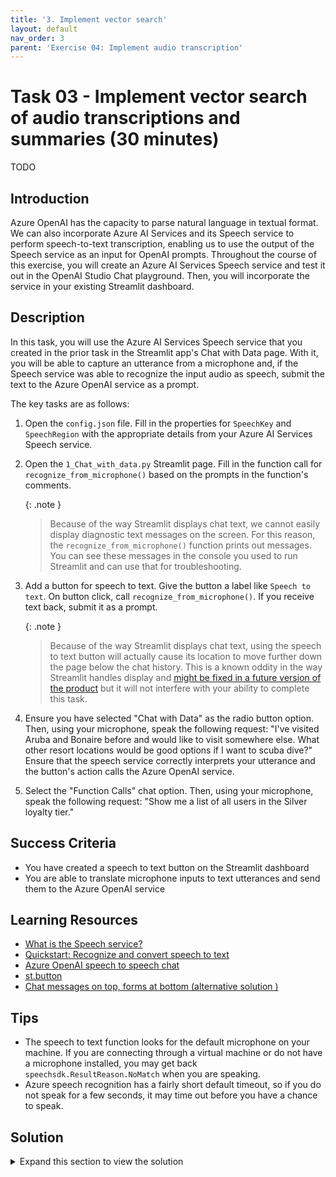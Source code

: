 ```yaml
---
title: '3. Implement vector search'
layout: default
nav_order: 3
parent: 'Exercise 04: Implement audio transcription'
---
```


# Task 03 - Implement vector search of audio transcriptions and summaries (30 minutes)

TODO

## Introduction

Azure OpenAI has the capacity to parse natural language in textual format. We can also incorporate Azure AI Services and its Speech service to perform speech-to-text transcription, enabling us to use the output of the Speech service as an input for OpenAI prompts. Throughout the course of this exercise, you will create an Azure AI Services Speech service and test it out in the OpenAI Studio Chat playground. Then, you will incorporate the service in your existing Streamlit dashboard.

## Description

In this task, you will use the Azure AI Services Speech service that you created in the prior task in the Streamlit app's Chat with Data page. With it, you will be able to capture an utterance from a microphone and, if the Speech service was able to recognize the input audio as speech, submit the text to the Azure OpenAI service as a prompt.

The key tasks are as follows:

1. Open the `config.json` file. Fill in the properties for `SpeechKey` and `SpeechRegion` with the appropriate details from your Azure AI Services Speech service.
2. Open the `1_Chat_with_data.py` Streamlit page. Fill in the function call for `recognize_from_microphone()` based on the prompts in the function's comments.

    {: .note }
    > Because of the way Streamlit displays chat text, we cannot easily display diagnostic text messages on the screen. For this reason, the `recognize_from_microphone()` function prints out messages. You can see these messages in the console you used to run Streamlit and can use that for troubleshooting.

3. Add a button for speech to text. Give the button a label like `Speech to text`. On button click, call `recognize_from_microphone()`. If you receive text back, submit it as a prompt.

    {: .note }
    > Because of the way Streamlit displays chat text, using the speech to text button will actually cause its location to move further down the page below the chat history. This is a known oddity in the way Streamlit handles display and [might be fixed in a future version of the product](https://github.com/streamlit/streamlit/issues/7296) but it will not interfere with your ability to complete this task.

4. Ensure you have selected "Chat with Data" as the radio button option. Then, using your microphone, speak the following request: "I've visited Aruba and Bonaire before and would like to visit somewhere else. What other resort locations would be good options if I want to scuba dive?" Ensure that the speech service correctly interprets your utterance and the button's action calls the Azure OpenAI service.
5. Select the "Function Calls" chat option. Then, using your microphone, speak the following request: "Show me a list of all users in the Silver loyalty tier."

## Success Criteria

- You have created a speech to text button on the Streamlit dashboard
- You are able to translate microphone inputs to text utterances and send them to the Azure OpenAI service

## Learning Resources

- [What is the Speech service?](https://learn.microsoft.com/azure/ai-services/speech-service/overview)
- [Quickstart: Recognize and convert speech to text](https://learn.microsoft.com/azure/ai-services/speech-service/get-started-speech-to-text?tabs=windows%2Cterminal&pivots=programming-language-python)
- [Azure OpenAI speech to speech chat](https://learn.microsoft.com/azure/ai-services/speech-service/openai-speech)
- [st.button](https://docs.streamlit.io/library/api-reference/widgets/st.button)
- [Chat messages on top, forms at bottom (alternative solution )](https://discuss.streamlit.io/t/chat-messages-on-top-forms-at-bottom/48474)

## Tips

- The speech to text function looks for the default microphone on your machine. If you are connecting through a virtual machine or do not have a microphone installed, you may get back `speechsdk.ResultReason.NoMatch` when you are speaking.
- Azure speech recognition has a fairly short default timeout, so if you do not speak for a few seconds, it may time out before you have a chance to speak.

## Solution

<details markdown="block">
<summary>Expand this section to view the solution</summary>

- Modify the `config.json` file to fill in values for the `SpeechKey` and `SpeechRegion` configuration settings. You can find these in the **Keys and Endpoint** option of the **Resource Management** menu. Be sure to use the region name as it appears on that page, so for example, East US 2 should show up as "eastus2" in your JSON file.
- The `recognize_from_microphone()` function uses the Azure AI Services Speech service to accept microphone input and then attempts to convert the audio input into an utterance. If this succeeds, the function returns the translated text. If this function fails, it returns None.
  - The code for the completed `recognize_from_microphone()` function is as follows:

    ```python
    # Create an instance of a speech config with specified subscription key and service region.
    speech_config = speechsdk.SpeechConfig(subscription=speech_key, region=speech_region)
    speech_config.speech_recognition_language=speech_recognition_language

    # Create a microphone instance and speech recognizer.
    audio_config = speechsdk.audio.AudioConfig(use_default_microphone=True)
    speech_recognizer = speechsdk.SpeechRecognizer(speech_config=speech_config, audio_config=audio_config)

    # Start speech recognition
    print("Speak into your microphone.")
    speech_recognition_result = speech_recognizer.recognize_once_async().get()

    # Check the result
    if speech_recognition_result.reason == speechsdk.ResultReason.RecognizedSpeech:
        print("Recognized: {}".format(speech_recognition_result.text))
        return speech_recognition_result.text
    elif speech_recognition_result.reason == speechsdk.ResultReason.NoMatch:
        print("No speech could be recognized: {}".format(speech_recognition_result.no_match_details))
        return None
    elif speech_recognition_result.reason == speechsdk.ResultReason.Canceled:
        cancellation_details = speech_recognition_result.cancellation_details
        print("Speech Recognition canceled: {}".format(cancellation_details.reason))
        if cancellation_details.reason == speechsdk.CancellationReason.Error:
            print("Error details: {}".format(cancellation_details.error_details))
            print("Did you set the speech resource key and region values?")
        return None
    ```

- The `main()` function has a commented out section covering the addition of a new button for speech to text.
  - The code for the completed button operation is as follows:

    ```python
    if st.button("Speech to text"):
        speech_contents = recognize_from_microphone(speech_key, speech_region)
        if speech_contents:
            handle_prompt(chat_option, speech_contents)
    ```

</details>
